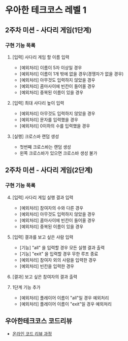 # 우아한 테크코스 레벨 1

## 2주차 미션 - 사다리 게임(1단계)
### 구현 기능 목록
 1. [입력] 사다리 게임 할 이름 입력
 	* [예외처리] 이름이 5자 이상일 경우
 	* [예외처리] 이름이 1개 밖에 없을 경우(경쟁자가 없을 경우)
 	* [예외처리] 아무것도 입력하지 않았을 경우
 	* [예외처리] 콤마사이에 빈칸이 들어올 경우
 	* [예외처리] 중복된 이름이 있을 경우

 2. [입력] 최대 사다리 높이 입력
 	* [예외처리] 아무것도 입력하지 않았을 경우
	* [예외처리] 문자를 입력했을 경우
	* [예외처리] 0이하의 수를 입력했을 경우 

 3. [실행] 크로스바 랜덤 생성
 	* 첫번째 크로스바는 랜덤 생성
	* 왼쪽 크로스바가 있으면 크로스바 생성 불가
 
## 2주차 미션 - 사다리 게임(2단계)
### 구현 기능 목록
 4. [입력] 사다리 게임 실행 결과 입력
 	* [예외처리] 참여자의 수와 다른 경우
 	* [예외처리] 아무것도 입력하지 않았을 경우
 	* [예외처리] 콤마사이에 빈칸이 들어올 경우
 	* [예외처리] 중복된 이름이 있을 경우

 5. [입력] 결과를 보고 싶은 사람 입력
 	* [기능] "all" 을 입력할 경우 모든 실행 결과 출력
 	* [기능] "exit" 을 입력할 경우 무한 루프 종료 
 	* [예외처리] 참여자 외의 사람을 입력한 경우
 	* [예외처리] 빈칸을 입력한 경우

 6. [결과] 보고 싶은 참여자의 결과 출력 

 7. 1단계 기능 추가
 	* [예외처리] 플레이어 이름이 "all"일 경우 예외처리
 	* [예외처리] 플레이어 이름이 "exit"일 경우 예외처리
 	
## 우아한테크코스 코드리뷰
* [온라인 코드 리뷰 과정](https://github.com/woowacourse/woowacourse-docs/blob/master/maincourse/README.md)